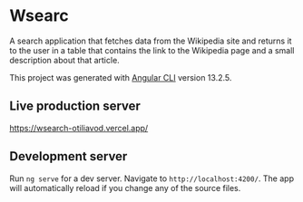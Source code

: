 # Wsearc

A search application that fetches data from the Wikipedia site and returns it to the user in a table that contains the link to the Wikipedia page
and a small description about that article.

This project was generated with [Angular CLI](https://github.com/angular/angular-cli) version 13.2.5.

## Live production server

https://wsearch-otiliavod.vercel.app/

## Development server

Run `ng serve` for a dev server. Navigate to `http://localhost:4200/`. The app will automatically reload if you change any of the source files.
